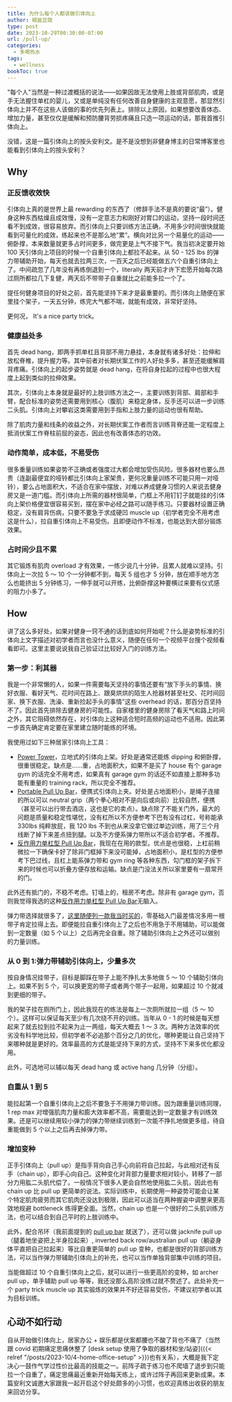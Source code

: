 ```yaml
---
title: 为什么每个人都该做引体向上
author: 椒盐豆豉
type: post
date: 2023-10-29T00:30:00-07:00
url: /pull-up/
categories:
  - 多喝热水
tags:
  - wellness
bookToc: true
---
```


"每个人"当然是一种过渡概括的说法——如果因故无法使用上肢或背部肌肉，或是手无法握住单杠的婴儿，又或是单纯没有任何改善自身健康的主观意愿，那显然引体向上并不在这些人该做的事的优先列表上。排除以上原因，如果想要改善体态、增加力量，甚至仅仅是缓解和预防腰背劳损疼痛且只选一项运动的话，那我首推引体向上。

没错，这是一篇引体向上的按头安利文。是不是没想到非健身博主的日常博客里也能看到引体向上的按头安利？

<!--more-->

## Why
### 正反馈收效快
引体向上真的是世界上最 rewarding 的东西了（修辞手法不是真的要说“最”）。健身这种东西枯燥且成效慢，没有一定意志力和刚好对胃口的运动，坚持一段时间还看不到成效，很容易放弃。而引体向上只要训练方法正确，不用多少时间很快就能看到可量化的成效，练起来也不是那么地“累“。横向对比另一个易量化的运动——俯卧撑，本来数量就更多占时间更多，做完更是上气不接下气。我当初决定要开始 100 天引体向上项目的时候一个自重引体向上都拉不起来。从 50 - 125 lbs 的弹力带辅助开始，每天也就去拉两三次，一百天之后已经能做五六个自重引体向上了。中间疏忽了几年没有再练倒退到一个，literally 两天前才许下宏愿开始每次路过厕所都拉几下复健，两天后不带带子自重就比之前能多拉一个了。

提任何健身项目的好处之前，首先能坚持下来才是最重要的。而引体向上随便在家里挂个架子，一天五分钟，练完大气都不喘，就能有成效，非常好坚持。

更何况， It's a nice party trick。

### 健康益处多
首先 dead hang，即两手抓单杠且背部不用力悬挂，本身就有诸多好处：拉伸和放松脊椎，提升握力等。其中前者对长期伏案工作的人好处多多，甚至还能缓解肩背疼痛。引体向上的起步姿势就是 dead hang，在将自身拉起的过程中也很大程度上起到类似的拉伸效果。

其次，引体向上本身就是最好的上肢训练方法之一，主要训练到背部、肩部和手臂，配合标准的姿势还需要用到核心（腹肌）来稳定身体，反手还可以进一步训练二头肌。引体向上对攀岩这类需要用到手指和上肢力量的运动也很有帮助。

除了肌肉力量和线条的收益之外，对长期伏案工作者而言训练背脊还能一定程度上抵消伏案工作脊柱前屈的姿态，因此也有改善体态的功效。

### 动作简单，成本低，不易受伤

很多重量训练如果姿势不正确或者强度过大都会增加受伤风险。很多器材也要么昂贵（连副最便宜的哑铃都比引体向上家架贵，更何况重量训练不可能只用一对哑铃），要么占地面积大，不适合在家中摆放，对难以养成健身习惯的人来说去健身房又是一道门槛。而引体向上所需的器材很简单，门框上不用钉钉子就能挂的引体向上架价格便宜很容易买到，摆在家中必经之路可以随手练习。只要器材设置正确稳定，没有肩背伤病，只要不要急于求成硬凹 muscle up（初学者完全不用考虑这是什么），拉自重引体向上不易受伤。且即便动作不标准，也能达到大部分锻炼效果。

### 占时间少且不累
其它锻炼有肌肉 overload 才有效果，一练少说几十分钟，且累人就难以坚持。引体向上一次拉 5 ～ 10 个一分钟都不到，每天 5 组也才 5 分钟，放在顺手地方怎么也能挤出 5 分钟练习，一伸手就可以开练，比俯卧撑这种要横过来要有仪式感的阻力小多了。

## How
讲了这么多好处，如果对健身一窍不通的话到底如何开始呢？什么是姿势标准的引体向上文字描述对初学者而言也没什么意义，随便在任何一个视频平台搜个视频看看即可。这里主要说说我自己验证过比较好入门的训练方法。

### 第一步：利其器
我是一个非常懒的人，如果一件需要每天坚持的事情还要有“放下手头的事情、换好衣服、看好天气、花时间在路上、跟臭烘烘的陌生人抢器材甚至社交、花时间回家、换下衣服、洗澡、重新捡起手头的事情”这些 overhead 的话，那百分百坚持不了。因此首先排除去健身房的可能性。自家楼里的健身房除了看天气和路上时间之外，其它阻碍依然存在，对引体向上这种适合短时高频的运动也不适用。因此第一步首先确定肯定要在家里建立随时能练的环境。

我使用过如下三种居家引体向上工具：
- [Power Tower](https://amzn.to/3tW1YcA)，立地式的引体向上架。好处是通常还能练 dipping 和俯卧撑，很重很稳定。缺点是……重，占地面积大，如果不是买了 house 有个 garage gym 的话完全不用考虑，如果真有 garage gym 的话还不如直接上那种多功能有重量的 training rack，所以完全不推荐。
- [Portable Pull Up Bar](https://amzn.to/3QAJpTS)，便携式引体向上夹。好处是占地面积小，是绳子连接的所以可以 neutral grip（两个拳心相对不是向后或向前）比较自然，便携（甚至可以出行带去酒店，这也是它的卖点）。缺点除了不能关门外，最大的问题是质量和稳定性堪忧，没有杠所以不方便参考下巴有没有过杠，号称能承 330lbs 纯粹放屁，我 120 lbs 不到也从来没拿它做过单边训练，用了三个月线断了掉下来差点扭到腿。以及不方便系弹力带所以不适合初学者。不推荐。
- [反作用力单杠型 Pull Up Bar](https://amzn.to/3s3zoFB)，我现在在用的款型。优点是也很稳，上杠前稍微拉一下确保卡好了除非门框掉下来没可能掉，占地面积小，是杠型的方便参考下巴过线，且杠上能系弹力带和 gym ring 等各种东西，勾门框的架子拆下来的时候也可以折叠方便存放和运输。缺点是门没法关所以家里要有一扇常开的门。

此外还有抵门的，不稳不考虑。钉墙上的，租房不考虑。除非有 garage gym，否则我觉得我选的这种[反作用力单杠型 Pull Up Bar](https://amzn.to/3s3zoFB)无脑入。

弹力带选择就很多了，[这里随便列一款我当时买的](https://amzn.to/3Sj6EDb)，零基础入门最差情况多用一根带子肯定拉得上去。即便能拉自重引体向上了之后也不用急于不用辅助，可以能做到一定数量（如 5 个以上）之后再完全自重。除了辅助引体向上之外还可以做别的力量训练。

### 从 0 到 1:弹力带辅助引体向上，少量多次
按自身情况挂带子，目标是脚踩在带子上能不挣扎太多地做 5 ～ 10 个辅助引体向上。如果不到 5 个，可以换更宽的带子或者两个带子一起用，如果超过 10 个就减到更细的带子。

我的架子挂在厕所门上，因此我现在的练法是每上一次厕所就拉一组（5 ～ 10 个）。这样可以保证每天至少有几次绕不开的训练。当年从 0 - 1 的时候是每天想起来了就去拉到拉不起来为止一两组，每天大概去 1 ～ 3 次。两种方法效率的优劣没有科学地比较，但初学者不必追那个百分之几的优化，哪种更能让自己坚持下来哪种就是更好的。效率最高的方式是能坚持下来的方式，坚持不下来多优化都没用。

此外，可选地可以辅以每天 dead hang 或 active hang 几分钟（分组）。

### 自重从 1 到 5
能拉起第一个自重引体向上之后不要急于不用弹力带训练。因为跟重量训练同理， 1 rep max 对增强肌肉力量和膨大效率都不高，需要能达到一定数量才有训练效果。还是可以继续用较小弹力的弹力带继续训练到一次能不挣扎地做更多组，待自重能做到 5 个以上之后再去掉弹力带。

### 增加变种
正手引体向上（pull up）是指手背向自己手心向前将自己拉起，与此相对还有反手（chain up），即手心向自己。这种变化对背部力量要求相对较小，转移了一部分力用肱二头肌代偿了。一般情况下很多人更会自然地使用肱二头肌，因此也有 chain up 比 pull up 更简单的说法。实际训练中，长期使用一种姿势可能会让某个特定肌肉疲劳而其它肌肉还没达到极限，因此可以适当在两种握姿中调整来更高效地规避 bottleneck 练得更全面。当然，chain up 也是一个很好的二头肌训练方法，也可以结合到自己平时的上肢训练中。

此外，配合吊环（我前面提到的 [pull up bar]((https://amzn.to/3s3zoFB)) 就送了），还可以做 jacknife pull up（腿着地坐姿把上半身拉起来）, inverted back row/australian pull up（躺姿身体平直把自己拉起来）等比自重更简单的 pull up 变种，也都是很好的背部训练方法，可以当作弹力带辅助引体向上的补充，也可以当作单独背部集中训练的项目。 

当能做超过 10 个自重引体向上之后，就可以进行一些更高阶的变种，如 archer pull up，单手辅助 pull up 等等，我还没那么高阶没练过就不赘述了。此处补充一个 party trick muscle up 其实锻炼的效果并不好还容易受伤，不建议初学者以其为目标训练。

## 心动不如行动
自从开始做引体向上，居家办公 + 娱乐都是伏案都腰也不酸了背也不痛了（当然跟 covid 初期痛定思痛休整了 [desk setup 使用了争取的器材和坐/站姿]({{< relref "/posts/2023-10/4-home-office-setup" >}})也有关系），大概是我下定决心一鼓作气学过性价比最高的技能之一。前阵子疏于练习也不爬墙了退步到只能拉一个自重了，痛定思痛最近重新开始每天练上，或许过阵子再回来更新成果。本篇安利文诚邀大家跟我一起开启这个好处颇多的小习惯，也欢迎真练出收获的朋友来回访分享。


